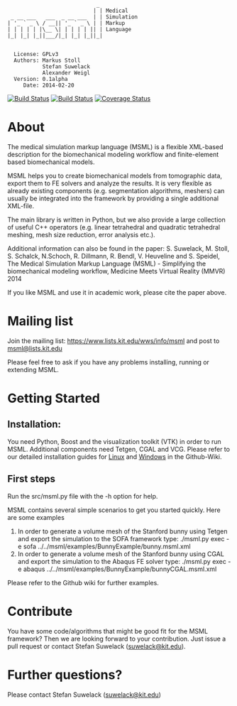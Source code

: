                                 _ 
                               | | Medical
     _ __ ___   ___  _ __ ___  | | Simulation
    | '_ ` _ \ / __|| '_ ` _ \ | | Markup 
    | | | | | |\__ \| | | | | || | Language
    |_| |_| |_||___/|_| |_| |_||_| 
                                   

      License: GPLv3
      Authors: Markus Stoll
               Stefan Suwelack
               Alexander Weigl
      Version: 0.1alpha
         Date: 2014-02-20
   

[![Build Status](https://travis-ci.org/CognitionGuidedSurgery/msml.svg?branch=master)](https://travis-ci.org/CognitionGuidedSurgery/msml)
[![Build Status](https://drone.io/github.com/CognitionGuidedSurgery/msml/status.png)](https://drone.io/github.com/CognitionGuidedSurgery/msml/latest)
[![Coverage Status](https://coveralls.io/repos/CognitionGuidedSurgery/msml/badge.png)](https://coveralls.io/r/CognitionGuidedSurgery/msml)

# About

The medical simulation markup language (MSML) is a flexible XML-based description for the biomechanical modeling workflow and finite-element based biomechanical models.

MSML helps you to create biomechanical models from tomographic data, export them to FE solvers and analyze the results. It is very flexible as already existing components (e.g. segmentation algorithms, meshers) can usually be integrated into the framework by providing a single additional XML-file.

The main library is written in Python, but we also provide a large collection of useful C++ operators (e.g. linear tetrahedral and quadratic tetrahedral meshing, mesh size reduction, error analysis etc.).

Additional information can also be found in the paper:
S. Suwelack, M. Stoll, S. Schalck, N.Schoch, R. Dillmann, R. Bendl, V. Heuveline and S. Speidel, The Medical Simulation Markup Language (MSML) - Simplifying the biomechanical modeling workflow, Medicine Meets Virtual Reality (MMVR) 2014

If you like MSML and use it in academic work, please cite the paper above.

# Mailing list
Join the mailing list: https://www.lists.kit.edu/wws/info/msml
and post to msml@lists.kit.edu

Please feel free to ask if you have any problems installing, running or extending MSML.

# Getting Started

## Installation:

You need Python, Boost and the visualization toolkit (VTK) in order to run MSML. Additional components need Tetgen, CGAL and VCG. Please refer to our detailed installation guides for [Linux](https://github.com/CognitionGuidedSurgery/msml/wiki/Installation-Linux) and [Windows](https://github.com/CognitionGuidedSurgery/msml/wiki/Installation-Windows) in the Github-Wiki.

## First steps

Run the src/msml.py file with the -h option for help.

MSML contains several simple scenarios to get you started quickly. Here are some examples
1. In order to generate a volume mesh of the Stanford bunny using Tetgen and export the simulation to the SOFA framework type:
   ./msml.py exec -e sofa ../../msml/examples/BunnyExample/bunny.msml.xml 
2. In order to generate a volume mesh of the Stanford bunny using CGAL and export the simulation to the Abaqus FE solver type:
   ./msml.py exec -e abaqus ../../msml/examples/BunnyExample/bunnyCGAL.msml.xml 

Please refer to the Github wiki for further examples.

# Contribute

You have some code/algorithms that might be good fit for the MSML framework? Then we are looking forward to your contribution. Just issue a pull request or contact Stefan Suwelack (suwelack@kit.edu).

# Further questions?
Please contact Stefan Suwelack (suwelack@kit.edu)


